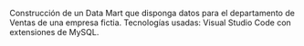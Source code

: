 Construcción de un Data Mart que disponga datos para el departamento de Ventas de una empresa fictia.
Tecnologías usadas: Visual Studio Code con extensiones de MySQL.

